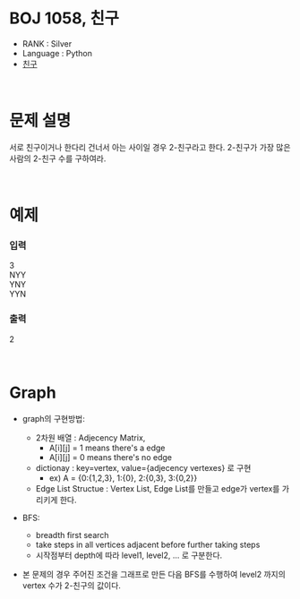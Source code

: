 # BOJ 1058, 친구

- RANK : Silver
- Language : Python
- [친구](https://www.acmicpc.net/problem/1058)

<br/>

# 문제 설명

서로 친구이거나 한다리 건너서 아는 사이일 경우 2-친구라고 한다. 2-친구가 가장 많은 사람의 2-친구 수를 구하여라.

<br/>

# 예제

### 입력

3 <br/>
NYY <br/>
YNY <br/>
YYN

### 출력

2

<br/>

# Graph

- graph의 구현방법:

  - 2차원 배열 : Adjecency Matrix,
    - A[i][j] = 1 means there's a edge
    - A[i][j] = 0 means there's no edge
  - dictionay : key=vertex, value={adjecency vertexes} 로 구현
    - ex) A = {0:{1,2,3}, 1:{0}, 2:{0,3}, 3:{0,2}}
  - Edge List Structue : Vertex List, Edge List를 만들고 edge가 vertex를 가리키게 한다.

- BFS:

  - breadth first search
  - take steps in all vertices adjacent before further taking steps
  - 시작점부터 depth에 따라 level1, level2, ... 로 구분한다.

- 본 문제의 경우 주어진 조건을 그래프로 만든 다음 BFS를 수행하여 level2 까지의 vertex 수가 2-친구의 값이다.

